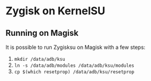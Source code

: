 # Zygisk on KernelSU

## Running on Magisk

It is possible to run Zygisksu on Magisk with a few steps:

1. `mkdir /data/adb/ksu`
2. `ln -s /data/adb/modules /data/adb/ksu/modules`
3. `cp $(which resetprop) /data/adb/ksu/resetprop`
